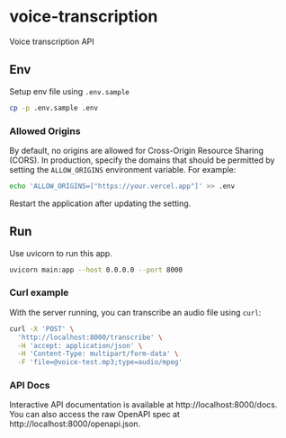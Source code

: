 # voice-transcription

Voice transcription API

## Env

Setup env file using `.env.sample`

```sh
cp -p .env.sample .env
```

### Allowed Origins

By default, no origins are allowed for Cross-Origin Resource Sharing (CORS).
In production, specify the domains that should be permitted by setting the
`ALLOW_ORIGINS` environment variable. For example:

```sh
echo 'ALLOW_ORIGINS=["https://your.vercel.app"]' >> .env
```

Restart the application after updating the setting.

## Run

Use uvicorn to run this app.

```sh
uvicorn main:app --host 0.0.0.0 --port 8000
```

### Curl example

With the server running, you can transcribe an audio file using `curl`:

```sh
curl -X 'POST' \
  'http://localhost:8000/transcribe' \
  -H 'accept: application/json' \
  -H 'Content-Type: multipart/form-data' \
  -F 'file=@voice-test.mp3;type=audio/mpeg'
```

### API Docs

Interactive API documentation is available at http://localhost:8000/docs.
You can also access the raw OpenAPI spec at http://localhost:8000/openapi.json.
